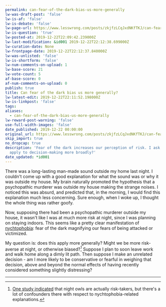 ```yaml
---
permalink: can-fear-of-the-dark-bias-us-more-generally
lw-was-draft-post: 'false'
lw-is-af: 'false'
lw-is-debate: 'false'
lw-page-url: https://www.lesswrong.com/posts/zkjfzLCqJxdNKfTKJ/can-fear-of-the-dark-bias-us-more-generally
lw-is-question: 'true'
lw-posted-at: 2019-12-22T22:09:42.239000Z
lw-last-modification: &id001 2019-12-22T22:12:38.699000Z
lw-curation-date: None
lw-frontpage-date: 2019-12-22T22:12:37.840000Z
lw-was-unlisted: 'false'
lw-is-shortform: 'false'
lw-num-comments-on-upload: 1
lw-base-score: 21
lw-vote-count: 5
af-base-score: 0
af-num-comments-on-upload: 0
publish: true
title: Can fear of the dark bias us more generally?
lw-latest-edit: 2019-12-22T22:11:52.198000Z
lw-is-linkpost: 'false'
tags:
aliases:
  - can-fear-of-the-dark-bias-us-more-generally
lw-reward-post-warning: 'false'
use-full-width-images: 'false'
date_published: 2019-12-22 00:00:00
original_url: https://www.lesswrong.com/posts/zkjfzLCqJxdNKfTKJ/can-fear-of-the-dark-bias-us-more-generally
skip_import: true
no_dropcap: true
description: 'Fear of the dark increases our perception of risk. I ask: does this
  apply to decision-making more broadly?'
date_updated: *id001
---
```


There was a long-lasting man-made sound outside my home last night. I couldn't come up with a good explanation for what the sound was or why it was outside my house. My brain naturally promoted the hypothesis that a psychopathic murderer was outside my house making the strange noises. I noticed this was absurd, and predicted that, in the morning, I would find this explanation much less concerning. Sure enough, when I woke up, I thought the whole thing was rather goofy.

Now, supposing there had been a psychopathic murderer outside my house, it wasn't like I was at much more risk at night, since I was planning on staying indoors. This seems like a pretty clear manifestation of [nychtophobia](https://s3.amazonaws.com/academia.edu.documents/37725610/Nyctophobia_article.pdf?response-content-disposition=inline%3B%20filename%3DNyctophobia_From_imagined_to_realistic_f.pdf&X-Amz-Algorithm=AWS4-HMAC-SHA256&X-Amz-Credential=AKIAIWOWYYGZ2Y53UL3A%2F20191222%2Fus-east-1%2Fs3%2Faws4_request&X-Amz-Date=20191222T201333Z&X-Amz-Expires=3600&X-Amz-SignedHeaders=host&X-Amz-Signature=78100b25f213dab9e788488847a10e642cd75b1fd5d2a8e05baabac6cd8c6055): fear of the dark magnifying our fears of being attacked or victimized.

My question is: does this apply more generally? Might we be more risk-averse at night, or otherwise biased?[^1] Suppose I plan to soon leave work and walk home along a dimly lit path. Then suppose I make an unrelated decision - am I more likely to be conservative or fearful in weighing that decision, above and beyond the normal effects of having recently considered something slightly distressing?

<hr/>


[^1]: [One study indicated](https://psychcentral.com/news/2014/04/02/night-owls-are-risk-takers/67976.html) that night owls are actually risk-takers, but there's a lot of confounders there with respect to nychtophobia-related explanations. 